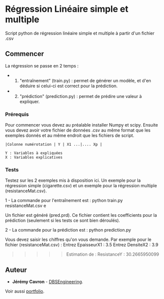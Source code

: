 # Régression Linéaire simple et multiple

Script python de régression linéaire simple et multiple à partir d'un fichier .csv

## Commencer

La régression se passe en 2 temps :

- 1. "entraînement" (train.py) : permet de générer un modèle, et d'en déduire si celui-ci est correct pour la prédiction.

- 2. "prédiction" (prediction.py) : permet de prédire une valeur à expliquer.

### Prérequis

Pour commencer vous devez au préalable installer Numpy et scipy.
Ensuite vous devez avoir votre fichier de données .csv au même format que les exemples donnés et au même endroit que les fichiers de script.

```
|Colonne numérotation | Y | X1 ...|.... Xp |

Y : Variables à expliquées
X : Variables explicatives
```

### Tests

Testez sur les 2 exemples mis à disposition ici. Un exemple pour la régression simple (cigarette.csv) et un exemple pour la régression multiple (resistanceMat.csv).

1 - La commande pour l'entraînement est : python train.py resistanceMat.csv e

Un fichier est généré (pred.prd). Ce fichier contient les coefficients pour la prédiction (seulement si les tests ce sont bien déroulés).

2 - La commande pour la prédiction est : python prediction.py

Vous devez saisir les chiffres qu'on vous demande. Par exemple pour le fichier (resistanceMat.csv) :
Entrez EpaisseurX1 :
3.5
Entrez DensiteX2 :
3.9
>>>>> Estimation de : ResistanceY : 30.2665950099

## Auteur

* **Jérémy Cavron** - [DBSEngineering](https://github.com/dbsengineering).

Voir aussi [portfolio](http://www.dbs.bzh/portfolio).
